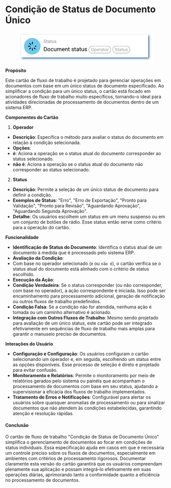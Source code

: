 # Condição de Status de Documento Único

<figure><img src="../../../.gitbook/assets/userlmn_928e514bc0e2aa775894e4ec5f992bd9.png" alt=""><figcaption></figcaption></figure>

**Propósito**

Este cartão de fluxo de trabalho é projetado para gerenciar operações em documentos com base em um único status de documento especificado. Ao simplificar a condição para um único status, o cartão está focado em acionadores de fluxo de trabalho muito específicos, tornando-o ideal para atividades direcionadas de processamento de documentos dentro de um sistema ERP.

**Componentes do Cartão**

1. **Operador**
* **Descrição**: Especifica o método para avaliar o status do documento em relação à condição selecionada.
* **Opções**:
* **é**: Aciona a operação se o status atual do documento corresponder ao status selecionado.
* **não é**: Aciona a operação se o status atual do documento não corresponder ao status selecionado.
2. **Status**
* **Descrição**: Permite a seleção de um único status de documento para definir a condição.
* **Exemplos de Status**: "Erro", "Erro de Exportação", "Pronto para Validação", "Pronto para Revisão", "Aguardando Aprovação", "Aguardando Segunda Aprovação".
* **Detalhe**: Os usuários escolhem um status em um menu suspenso ou em um conjunto de botões de rádio. Esse status então serve como critério para a operação do cartão.

**Funcionalidade**

* **Identificação de Status do Documento**: Identifica o status atual de um documento à medida que é processado pelo sistema ERP.
* **Avaliação da Condição**:
* Com base no operador selecionado (`é` ou `não é`), o cartão verifica se o status atual do documento está alinhado com o critério de status escolhido.
* **Execução da Ação**:
* **Condição Verdadeira**: Se o status corresponder (ou não corresponder, com base no operador), a ação correspondente é iniciada. Isso pode ser encaminhamento para processamento adicional, geração de notificação ou outros fluxos de trabalho predefinidos.
* **Condição Falsa**: Se a condição não for atendida, nenhuma ação é tomada ou um caminho alternativo é acionado.
* **Integração com Outros Fluxos de Trabalho**: Mesmo sendo projetado para avaliação de um único status, este cartão pode ser integrado efetivamente em sequências de fluxo de trabalho mais amplas para garantir o manuseio preciso de documentos.

**Interações do Usuário**

* **Configuração e Configuração**: Os usuários configuram o cartão selecionando um operador e, em seguida, escolhendo um status entre as opções disponíveis. Esse processo de seleção é direto e projetado para evitar confusão.
* **Monitoramento e Relatórios**: Permite o monitoramento por meio de relatórios gerados pelo sistema ou painéis que acompanham o processamento de documentos com base em seu status, ajudando a supervisionar a eficácia dos fluxos de trabalho implementados.
* **Tratamento de Erros e Notificações**: Configurável para alertar os usuários sobre quaisquer anomalias de processamento ou para sinalizar documentos que não atendem às condições estabelecidas, garantindo atenção e resolução rápidas.

#### Conclusão

O cartão de fluxo de trabalho "Condição de Status de Documento Único" simplifica o gerenciamento de documentos ao focar em condições de status individuais. Essa especificação ajuda em casos em que é necessária um controle preciso sobre os fluxos de documentos, especialmente em ambientes com critérios de processamento rigorosos. Documentar claramente esta versão do cartão garantirá que os usuários compreendam plenamente sua aplicação e possam integrá-lo efetivamente em suas operações diárias, aprimorando tanto a conformidade quanto a eficiência no processamento de documentos.
